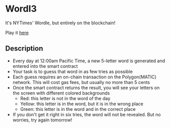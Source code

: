 # Wordl3
It's NYTimes' Wordle, but entirely on the blockchain!

Play it [here](https://wordl3-ten.vercel.app/)

## Description
* Every day at 12:00am Pacific Time, a new 5-letter word is generated and entered into the smart contract
* Your task is to guess that word in as few tries as possible
* Each guess requires an on-chain transaction on the Polygon(MATIC) network. This will cost gas fees, but usually no more than 5 cents
* Once the smart contract returns the result, you will see your letters on the screen with different colored backgrounds
    * Red: this letter is not in the word of the day
    * Yellow: this letter is in the word, but it is in the wrong place
    * Green: this letter is in the word and in the correct place
* If you don't get it right in six tries, the word will not be revealed. But no worries, try again tomorrow!